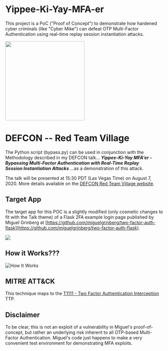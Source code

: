 # Yippee-Ki-Yay-MFA-er
This project is a PoC ("Proof of Concept") to demonstrate how hardened cyber criminals (like "Cyber Mike") can defeat OTP Multi-Factor Authentication using real-time replay session instantiation attacks.  

<img src="https://raw.githubusercontent.com/pan0pt1c0n/Yippee-Ki-Yay-MFA-er/master/CyberMike.png" width="250"/>

# DEFCON -- Red Team Village
The Python script (bypass.py) can be used in conjunction with the Methodology described in my DEFCON talk...
***Yippee-Ki-Yay MFA'er - Bypassing Multi-Factor Authentication with Real-Time Replay  
Session Instantiation Attacks***
...as a demonstration of this attack.

The talk will be presented at 15:30 PDT (Las Vegas Time) on August 7, 2020.  More details available on the [DEFCON Red Team Village website](https://redteamvillage.io/day1.html).

## Target App
The target app for this POC is a slightly modified (only cosmetic changes to fit with the Talk theme) of a Flask 2FA example login page published by Miguel Grinberg at [https://github.com/miguelgrinberg/two-factor-auth-flask](https://github.com/miguelgrinberg/two-factor-auth-flask).

<img src="https://raw.githubusercontent.com/pan0pt1c0n/Yippee-Ki-Yay-MFA-er/master/TargetApp.png">

## How it Works???
![How It Works](https://raw.githubusercontent.com/pan0pt1c0n/Yippee-Ki-Yay-MFA-er/master/HowItWorks.png)


## MITRE ATT&CK
This technique maps to the [T1111 - Two Factor Authentication Interception](https://attack.mitre.org/techniques/T1111/) TTP.

## Disclaimer
To be clear, this is not an exploit of a vulnerability in Miguel's proof-of-concept, but rather an underlying risk inherent to all OTP-based Multi-Factor Authentication. Miguel's code just happens to make a very convenient test environment for demonstrating MFA exploits.
